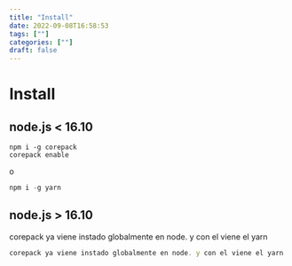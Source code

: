 ```yaml
---
title: "Install"
date: 2022-09-08T16:58:53
tags: [""]
categories: [""]
draft: false
---
```


# Install

## node.js < 16.10

```node
npm i -g corepack
corepack enable
```

o

```javascript
npm i -g yarn
```

## node.js > 16.10

corepack ya viene instado globalmente en node. y con el viene el yarn

```javascript
corepack ya viene instado globalmente en node. y con el viene el yarn
```
